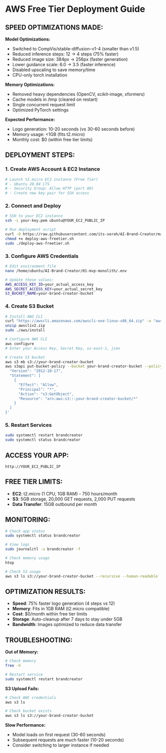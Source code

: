 # AWS Free Tier Deployment Guide

## SPEED OPTIMIZATIONS MADE:

**Model Optimizations:**
- Switched to CompVis/stable-diffusion-v1-4 (smaller than v1.5)
- Reduced inference steps: 12 → 4 steps (75% faster)
- Reduced image size: 384px → 256px (faster generation)
- Lower guidance scale: 6.0 → 3.5 (faster inference)
- Disabled upscaling to save memory/time
- CPU-only torch installation

**Memory Optimizations:**
- Removed heavy dependencies (OpenCV, scikit-image, xformers)
- Cache models in /tmp (cleared on restart)
- Single concurrent request limit
- Optimized PyTorch settings

**Expected Performance:**
- Logo generation: 10-20 seconds (vs 30-60 seconds before)
- Memory usage: <1GB (fits t2.micro)
- Monthly cost: $0 (within free tier limits)

## DEPLOYMENT STEPS:

### 1. Create AWS Account & EC2 Instance

```bash
# Launch t2.micro EC2 instance (Free Tier)
# - Ubuntu 20.04 LTS
# - Security Group: Allow HTTP (port 80)
# - Create new key pair for SSH access
```

### 2. Connect and Deploy

```bash
# SSH to your EC2 instance
ssh -i your-key.pem ubuntu@YOUR_EC2_PUBLIC_IP

# Run deployment script
curl -O https://raw.githubusercontent.com/its-serah/AI-Brand-Creator/master/01-mvp-monolith/deploy-aws-freetier.sh
chmod +x deploy-aws-freetier.sh
sudo ./deploy-aws-freetier.sh
```

### 3. Configure AWS Credentials

```bash
# Edit environment file
nano /home/ubuntu/AI-Brand-Creator/01-mvp-monolith/.env

# Update these values:
AWS_ACCESS_KEY_ID=your_actual_access_key
AWS_SECRET_ACCESS_KEY=your_actual_secret_key
S3_BUCKET_NAME=your-brand-creator-bucket
```

### 4. Create S3 Bucket

```bash
# Install AWS CLI
curl "https://awscli.amazonaws.com/awscli-exe-linux-x86_64.zip" -o "awscliv2.zip"
unzip awscliv2.zip
sudo ./aws/install

# Configure AWS CLI
aws configure
# Enter your Access Key, Secret Key, us-east-1, json

# Create S3 bucket
aws s3 mb s3://your-brand-creator-bucket
aws s3api put-bucket-policy --bucket your-brand-creator-bucket --policy '{
  "Version": "2012-10-17",
  "Statement": [
    {
      "Effect": "Allow",
      "Principal": "*",
      "Action": "s3:GetObject",
      "Resource": "arn:aws:s3:::your-brand-creator-bucket/*"
    }
  ]
}'
```

### 5. Restart Services

```bash
sudo systemctl restart brandcreator
sudo systemctl status brandcreator
```

## ACCESS YOUR APP:

```
http://YOUR_EC2_PUBLIC_IP
```

## FREE TIER LIMITS:

- **EC2**: t2.micro (1 CPU, 1GB RAM) - 750 hours/month
- **S3**: 5GB storage, 20,000 GET requests, 2,000 PUT requests
- **Data Transfer**: 15GB outbound per month

## MONITORING:

```bash
# Check app status
sudo systemctl status brandcreator

# View logs
sudo journalctl -u brandcreator -f

# Check memory usage
htop

# Check S3 usage
aws s3 ls s3://your-brand-creator-bucket --recursive --human-readable --summarize
```

## OPTIMIZATION RESULTS:

- **Speed**: 75% faster logo generation (4 steps vs 12)
- **Memory**: Fits in 1GB RAM (t2.micro compatible)  
- **Cost**: $0/month within free tier limits
- **Storage**: Auto-cleanup after 7 days to stay under 5GB
- **Bandwidth**: Images optimized to reduce data transfer

## TROUBLESHOOTING:

**Out of Memory:**
```bash
# Check memory
free -h

# Restart service
sudo systemctl restart brandcreator
```

**S3 Upload Fails:**
```bash
# Check AWS credentials
aws s3 ls

# Check bucket exists
aws s3 ls s3://your-brand-creator-bucket
```

**Slow Performance:**
- Model loads on first request (30-60 seconds)
- Subsequent requests are much faster (10-20 seconds)
- Consider switching to larger instance if needed

